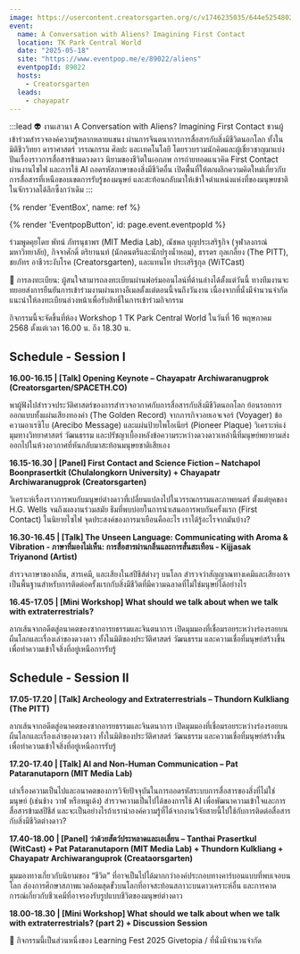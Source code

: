```yaml
---
image: https://usercontent.creatorsgarten.org/c/v1746235035/644e5254802c0234580bdb52/Frame_40302_skabpd.webp
event:
  name: A Conversation with Aliens? Imagining First Contact
  location: TK Park Central World
  date: "2025-05-18"
  site: "https://www.eventpop.me/e/89022/aliens"
  eventpopId: 89022
  hosts:
    - Creatorsgarten
  leads:
    - chayapatr
---
```


:::lead
👽 งานเสวนา A Conversation with Aliens? Imagining First Contact ชวนผู้เข้าร่วมสำรวจองค์ความรู้หลากหลายแขนง ผ่านการจินตนาการการสื่อสารกับสิ่งมีชีวิตนอกโลก ทั้งในมิติชีววิทยา ดาราศาสตร์ วรรณกรรม ศิลปะ และเทคโนโลยี โดยรวบรวมนักคิดและผู้เชี่ยวชาญมาแบ่งปันเรื่องราวการสื่อสารข้ามดวงดาว นิยามของชีวิตในเอกภพ การถ่ายทอดแนวคิด First Contact ผ่านงานไซไฟ และการใช้ AI ถอดรหัสภาษาของสิ่งมีชีวิตอื่น เปิดพื้นที่ให้ตกผลึกความคิดใหม่เกี่ยวกับการสื่อสารที่เหนือขอบเขตการรับรู้ของมนุษย์ และสะท้อนกลับมาให้เข้าใจตำแหน่งแห่งที่ของมนุษยชาติในจักรวาลได้ลึกซึ้งกว่าเดิม
:::

{% render 'EventBox', name: ref %}

{% render 'EventpopButton', id: page.event.eventpopId %}

ร่วมพูดคุยโดย พัทน์ ภัทรนุธาพร (MIT Media Lab), ณัชพล บุญประเสริฐกิจ (จุฬาลงกรณ์มหาวิทยาลัย), กิจจาศักดิ์ ตริยานนท์ (นักดนตรีและนักปรุงน้ำหอม), ธรรดร กุลเกลี้ยง (The PITT), ชยภัทร อาชีวระงับโรค (Creatorsgarten), และแทนไท ประเสริฐกุล (WiTCast)

📝 การลงทะเบียน: ผู้สนใจสามารถลงทะเบียนผ่านฟอร์มออนไลน์ที่ด้านล่างได้ตั้งแต่วันนี้ ทางทีมงานจะทยอยส่งการยืนยันการเข้าร่วมงานผ่านทางอีเมลตั้งแต่ตอนนี้จนถึงวันงาน เนื่องจากที่นั่งมีจำนวนจำกัด แนะนำให้ลงทะเบียนล่วงหน้าเพื่อรับสิทธิ์ในการเข้าร่วมกิจกรรม

กิจกรรมนี้จะจัดขึ้นที่ห้อง Workshop 1 TK Park Central World ในวันที่ 16 พฤษภาคม 2568 ตั้งแต่เวลา 16.00 น. ถึง 18.30 น.

## Schedule - Session I

**16.00-16.15 | [Talk] Opening Keynote – Chayapatr Archiwaranugprok (Creatorsgarten/SPACETH.CO)**

พาผู้ฟังไปสำรวจประวัติศาสตร์ของการสำรวจอวกาศกับการสื่อสารกับสิ่งมีชีวิตนอกโลก ย้อนรอยการออกแบบทั้งแผ่นเสียงทองคำ (The Golden Record) จากภารกิจวอยเอจเจอร์ (Voyager) ข้อความอาเรซิโบ (Arecibo Message) และแผ่นป้ายไพโอเนียร์ (Pioneer Plaque) วิเคราะห์แง่มุมทางวิทยาศาสตร์ วัฒนธรรม และปรัชญาเบื้องหลังข้อความระหว่างดวงดาวเหล่านี้ที่มนุษย์พยายามส่งออกไปในห้วงอวกาศที่หันกลับมาสะท้อนมนุษยชาติเสียเอง

**16.15-16.30 | [Panel] First Contact and Science Fiction – Natchapol Boonprasertkit (Chulalongkorn University) + Chayapatr Archiwaranugprok (Creatorsgarten)**

วิเคราะห์เรื่องราวการพบกับมนุษย์ต่างดาวที่เปลี่ยนแปลงไปในวรรณกรรมและภาพยนตร์ ตั้งแต่ยุคของ H.G. Wells จนถึงผลงานร่วมสมัย ธีมที่พบบ่อยในการนำเสนอการพบกันครั้งแรก (First Contact) ในนิยายไซไฟ จุดประสงค์ของการมาเยือนคืออะไร เราได้รู้อะไรจากมันบ้าง?

**16.30-16.45 | [Talk] The Unseen Language: Communicating with Aroma & Vibration - ภาษาที่มองไม่เห็น: การสื่อสารผ่านกลิ่นและการสั่นสะเทือน - Kijjasak Triyanond (Artist)**

สำรวจภาษาของกลิ่น, สารเคมี, และเสียงในสปีชีส์ต่างๆ บนโลก สำรวจว่าสัญญาณทางเคมีและเสียงอาจเป็นพื้นฐานสำหรับการติดต่อครั้งแรกกับสิ่งมีชีวิตที่มีความฉลาดที่ไม่ใช่มนุษย์ได้อย่างไร

**16.45-17.05 | [Mini Workshop] What should we talk about when we talk with extraterrestrials?**

ลากเส้นจากอดีตสู่อนาคตของซากอารยธรรมและจินตนาการ เปิดมุมมองที่เชื่อมรอยระหว่างร่องรอยบนผืนโลกและเรื่องเล่าของดวงดาว ทั้งในมิติของประวัติศาสตร์ วัฒนธรรม และความเชื่อที่มนุษย์สร้างขึ้นเพื่อทำความเข้าใจสิ่งที่อยู่เหนือการรับรู้

## Schedule - Session II

**17.05-17.20 | [Talk] Archeology and Extraterrestrials – Thundorn Kulkliang (The PITT)**

ลากเส้นจากอดีตสู่อนาคตของซากอารยธรรมและจินตนาการ เปิดมุมมองที่เชื่อมรอยระหว่างร่องรอยบนผืนโลกและเรื่องเล่าของดวงดาว ทั้งในมิติของประวัติศาสตร์ วัฒนธรรม และความเชื่อที่มนุษย์สร้างขึ้นเพื่อทำความเข้าใจสิ่งที่อยู่เหนือการรับรู้

**17.20-17.40 | [Talk] AI and Non-Human Communication – Pat Pataranutaporn (MIT Media Lab)**

เล่าเรื่องความเป็นไปและอนาคตของการวิจัยปัจจุบันในการถอดรหัสระบบการสื่อสารของสิ่งที่ไม่ใช่มนุษย์ (เช่นช้าง วาฬ หรือหมูเด้ง) สำรวจความเป็นไปได้ของการใช้ AI เพื่อพัฒนาความเข้าใจและการสื่อสารข้ามสปีชีส์ และจะเป็นอย่างไรถ้าเรานำองค์ความรู้ที่ได้จากงานวิจัยสายนี้ไปใช้กับการติดต่อสื่อสารกับสิ่งมีชีวิตต่างดาว?

**17.40-18.00 | [Panel] ว่าด้วยสัตว์ประหลาดและเอเลี่ยน – Tanthai Prasertkul (WitCast) + Pat Pataranutaporn (MIT Media Lab) + Thundorn Kulkliang + Chayapatr Archiwaranguprok (Creataorsgarten)**

มุมมองทางเกี่ยวกับนิยามของ “ชีวิต” ที่อาจเป็นไปได้มากกว่าองค์ประกอบทางคาร์บอนแบบที่พบเจอบนโลก ส่องการศึกษาสภาพแวดล้อมสุดขั้วบนโลกที่อาจสะท้อนสภาวะบนดาวเคราะห์อื่น และการคาดการณ์เกี่ยวกับชีวเคมีที่อาจรองรับรูปแบบชีวิตของมนุษย์ต่างดาว

**18.00-18.30 | [Mini Workshop] What should we talk about when we talk with extraterrestrials? (part 2) + Discussion Session**

📝 กิจกรรมนี้เป็นส่วนหนึ่งของ Learning Fest 2025 Givetopia / ที่นั่งมีจำนวนจำกัด